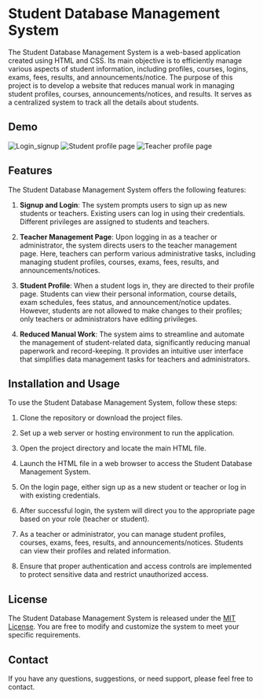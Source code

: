 # Student Database Management System

The Student Database Management System is a web-based application created using HTML and CSS. Its main objective is to efficiently manage various aspects of student information, including profiles, courses, logins, exams, fees, results, and announcements/notice. The purpose of this project is to develop a website that reduces manual work in managing student profiles, courses, announcements/notices, and results. It serves as a centralized system to track all the details about students.

## Demo
![Login_signup](https://github.com/Mohit138928/Student-Database-Management-system/assets/63627791/112ea185-827f-4f3f-92b1-d7dc1e441dfb)
![Student profile page](https://github.com/Mohit138928/Student-Database-Management-system/assets/63627791/3d149d5c-8192-40d7-a884-a44d4b35684a)
![Teacher profile  page](https://github.com/Mohit138928/Student-Database-Management-system/assets/63627791/5c81e4d6-773e-459b-8600-f240a8a6b7ac)

## Features

The Student Database Management System offers the following features:

1. **Signup and Login**: The system prompts users to sign up as new students or teachers. Existing users can log in using their credentials. Different privileges are assigned to students and teachers.

2. **Teacher Management Page**: Upon logging in as a teacher or administrator, the system directs users to the teacher management page. Here, teachers can perform various administrative tasks, including managing student profiles, courses, exams, fees, results, and announcements/notices.

3. **Student Profile**: When a student logs in, they are directed to their profile page. Students can view their personal information, course details, exam schedules, fees status, and announcement/notice updates. However, students are not allowed to make changes to their profiles; only teachers or administrators have editing privileges.

4. **Reduced Manual Work**: The system aims to streamline and automate the management of student-related data, significantly reducing manual paperwork and record-keeping. It provides an intuitive user interface that simplifies data management tasks for teachers and administrators.

## Installation and Usage

To use the Student Database Management System, follow these steps:

1. Clone the repository or download the project files.

2. Set up a web server or hosting environment to run the application.

3. Open the project directory and locate the main HTML file.

4. Launch the HTML file in a web browser to access the Student Database Management System.

5. On the login page, either sign up as a new student or teacher or log in with existing credentials.

6. After successful login, the system will direct you to the appropriate page based on your role (teacher or student).

7. As a teacher or administrator, you can manage student profiles, courses, exams, fees, results, and announcements/notices. Students can view their profiles and related information.

8. Ensure that proper authentication and access controls are implemented to protect sensitive data and restrict unauthorized access.

## License

The Student Database Management System is released under the [MIT License](LICENSE). You are free to modify and customize the system to meet your specific requirements.

## Contact

If you have any questions, suggestions, or need support, please feel free to contact.
